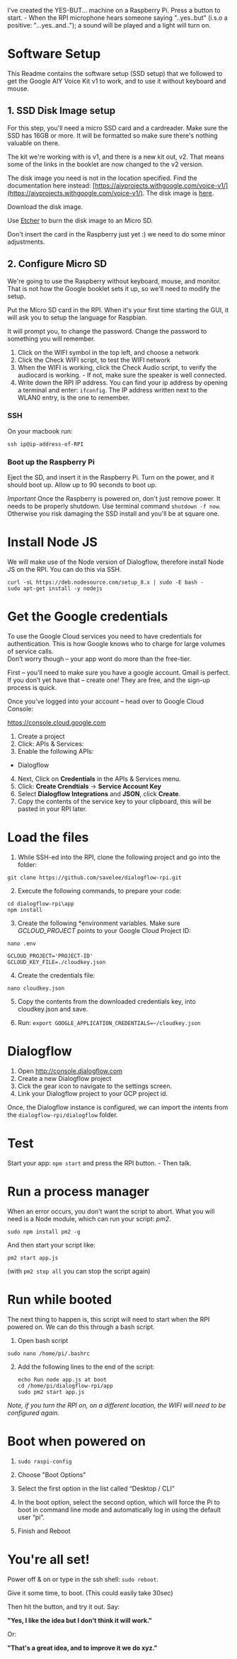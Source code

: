 I've created the YES-BUT... machine on a Raspberry Pi. Press a button to start. - When the RPI microphone hears someone saying "..yes..but" (i.s.o a positive: "...yes..and.."); a sound will be played and a light will turn on.

# Software Setup 

This Readme contains the software setup (SSD setup) that we followed to get the Google AIY Voice Kit v1 to work, and to use it without keyboard and mouse. 

## 1. SSD Disk Image setup

For this step, you'll need a micro SSD card and a cardreader. Make sure the SSD has 16GB or more. It will be formatted so make sure there's nothing valuable on there. 

The kit we're working with is v1, and there is a new kit out, v2. That means some of the links in the booklet are now changed to the v2 version. 

The disk image you need is not in the location specified. 
Find the documentation here instead: [https://aiyprojects.withgoogle.com/voice-v1/](https://aiyprojects.withgoogle.com/voice-v1/). The disk image is [here](https://dl.google.com/dl/aiyprojects/aiyprojects-latest.img.xz).

Download the disk image. 

Use [Etcher](https://etcher.io/) to burn the disk image to an Micro SD. 

Don't insert the card in the Raspberry just yet :) we need to do some minor adjustments. 

## 2. Configure Micro SD

We're going to use the Raspberry without keyboard, mouse, and monitor. That is not how the Google booklet sets it up, so we'll need to modify the setup.

Put the Micro SD card in the RPI. When it's your first time starting the GUI, it will ask you to setup the language for Raspbian.

It will prompt you, to change the password. Change the password to
something you will remember.

1. Click on the WIFI symbol in the top left, and choose a network
2. Click the Check WIFI script, to test the WIFI network
3. When the WIFI is working, click the Check Audio script, to verify the audiocard is working. - If not, make sure the speaker is well connected.
4. Write down the RPI IP address. You can find your ip address by opening a terminal and enter: `ifconfig`. The IP address written next to the WLAN0 entry, is the one to remember.

### SSH

On your macbook run:

`ssh ip@ip-address-of-RPI`

### Boot up the Raspberry Pi

Eject the SD, and insert it in the Raspberry Pi. Turn on the power, and it should boot up. Allow up to 90 seconds to boot up.

*Important* Once the Raspberry is powered on, don't just remove power. It needs to be properly shutdown. Use terminal command `shutdown -f now`. Otherwise you risk damaging the SSD install and you'll be at square one. 

# Install Node JS

We will make use of the Node version of Dialogflow,
therefore install Node JS on the RPI.
You can do this via SSH.

```
curl -sL https://deb.nodesource.com/setup_8.x | sudo -E bash -
sudo apt-get install -y nodejs
```

# Get the Google credentials

To use the Google Cloud services you need to have 
credentials for authentication.  This is how Google 
knows who to charge for large volumes of service calls.  
Don’t worry though – your app wont do more than the free-tier.

First – you’ll need to make sure you have a google account.  Gmail is perfect.  If you don’t yet have that – create one!  They are free, and the sign-up process is quick.

Once you’ve logged into your account – head over to 
Google Cloud Console:

https://console.cloud.google.com

1. Create a project
2. Click: APIs & Services:
3. Enable the following APIs:

* Dialogflow

4. Next, Click on **Credentials** in the APIs & Services menu.
5. Click: **Create Crendtials** -> **Service Account Key**
6. Select **Dialogflow Integrations** and **JSON**, click **Create**.
7. Copy the contents of the service key to your clipboard, this will be pasted in your RPI later.


# Load the files

1. While SSH-ed into the RPI, clone the following project and go into the folder:

`git clone https://github.com/savelee/dialogflow-rpi.git`

2. Execute the following commands, to prepare your code:

```
cd dialogflow-rpi\app
npm install
```

3. Create the following *environment variables. Make sure *GCLOUD_PROJECT* points to your Google Cloud Project ID:

`nano .env`

```
GCLOUD_PROJECT='PROJECT-ID'
GCLOUD_KEY_FILE=./cloudkey.json
```

4. Create the credentials file:

`nano cloudkey.json`

5. Copy the contents from the downloaded credentials key, into cloudkey.json and save.

6. Run: `export GOOGLE_APPLICATION_CREDENTIALS=~/cloudkey.json`


# Dialogflow

1. Open http://console.dialogflow.com
2. Create a new Dialogflow project
3. Cick the gear icon to navigate to the settings screen.
4. Link your Dialogflow project to your GCP project id.

Once, the Dialogflow instance is configured, we can import
the intents from the `dialogflow-rpi/dialogflow` folder.


# Test

Start your app: `npm start` and press the RPI button. - Then talk.

# Run a process manager

When an error occurs, you don't want the script to abort. What you will need is a Node module, which can run your script: *pm2*.

`sudo npm install pm2 -g`

And then start your script like:

`pm2 start app.js`

(with `pm2 stop all` you can stop the script again)

# Run while booted

The next thing to happen is, this script will need to start when the RPI powered on.
We can do this through a bash script.

1. Open bash script

  `sudo nano /home/pi/.bashrc`

2. Add the following lines to the end of the script:

   ```
   echo Run node app.js at boot
   cd /home/pi/dialogflow-rpi/app
   sudo pm2 start app.js
   ```

*Note, if you turn the RPI on, on a different location, the WIFI will need to be configured again.*

# Boot when powered on

1. `sudo raspi-config`

2. Choose "Boot Options"

3. Select the first option in the list called “Desktop / CLI”

4. In the boot option, select the second option, which will force the Pi to boot in command line mode and automatically log in using the default user “pi”.

5. Finish and Reboot

# You're all set!

Power off & on or type in the ssh shell: `sudo reboot`.

Give it some time, to boot. (This could easily take 30sec)

Then hit the button, and try it out. Say:

**"Yes, I like the idea but I don't think it will work."**

Or:

**"That's a great idea, and to improve it we do xyz."**